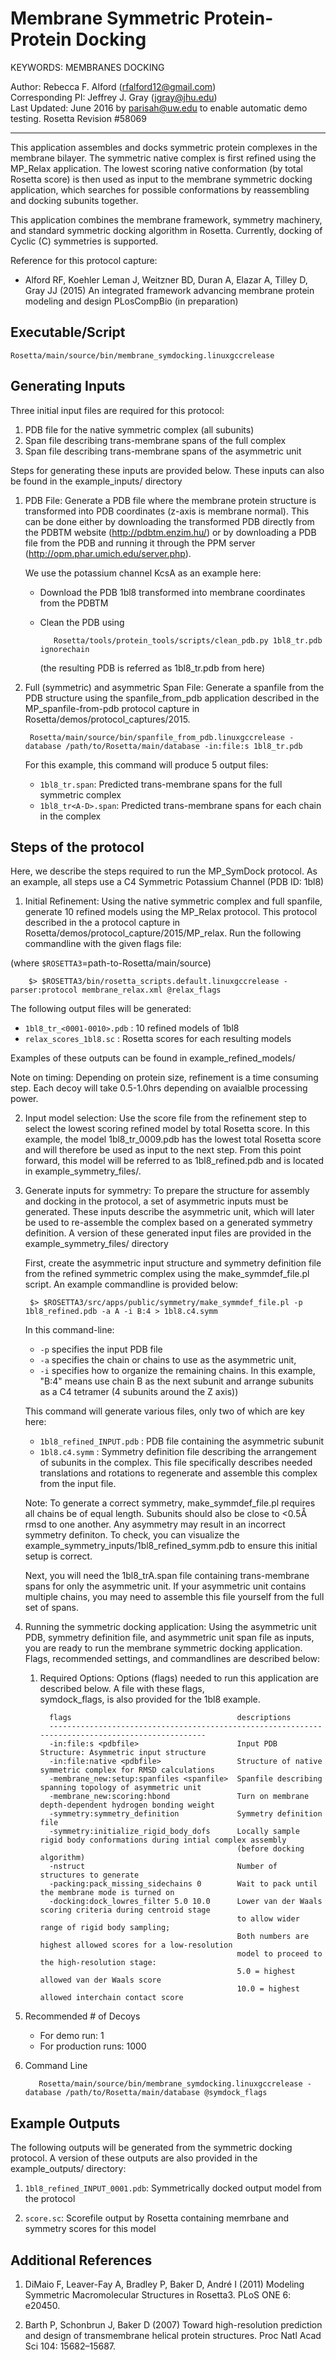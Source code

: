 Membrane Symmetric Protein-Protein Docking
==========================================

KEYWORDS: MEMBRANES DOCKING

Author: Rebecca F. Alford (rfalford12@gmail.com)  
Corresponding PI: Jeffrey J. Gray (jgray@jhu.edu)  
Last Updated: June 2016 by parisah@uw.edu to enable automatic demo testing. 
Rosetta Revision #58069 

---

This application assembles and docks symmetric protein complexes in the membrane
bilayer. The symmetric native complex is first refined using the MP_Relax
application. The lowest scoring native conformation (by total Rosetta score) is
then used as input to the membrane symmetric docking application, which searches
for possible conformations by reassembling and docking subunits together. 

This application combines the membrane framework, symmetry machinery, and standard
symmetric docking algorithm in Rosetta. Currently, docking of Cyclic (C) symmetries is
supported. 

Reference for this protocol capture:
* Alford RF, Koehler Leman J, Weitzner BD, Duran A, Elazar A, Tilley D, Gray JJ 
  (2015) An integrated framework advancing membrane protein modeling and design 
  PLosCompBio (in preparation) 

## Executable/Script ##

    Rosetta/main/source/bin/membrane_symdocking.linuxgccrelease

## Generating Inputs ##

Three initial input files are required for this protocol: 

1. PDB file for the native symmetric complex (all subunits)
2. Span file describing trans-membrane spans of the full complex
3. Span file describing trans-membrane spans of the asymmetric unit

Steps for generating these inputs are provided below. These inputs can also be found 
in the example_inputs/ directory

1. PDB File: Generate a PDB file where the membrane protein structure is transformed 
   into PDB coordinates (z-axis is membrane normal). This can be done 
   either by downloading the transformed PDB directly from the PDBTM website 
   (http://pdbtm.enzim.hu/) or by downloading a PDB file from the PDB and running
   it through the PPM server (http://opm.phar.umich.edu/server.php).

   We use the potassium channel KcsA as an example here: 
   * Download the PDB 1bl8 transformed into membrane coordinates from the PDBTM
   * Clean the PDB using 

            Rosetta/tools/protein_tools/scripts/clean_pdb.py 1bl8_tr.pdb ignorechain

     (the resulting PDB is referred as 1bl8_tr.pdb from here)

2. Full (symmetric) and asymmetric Span File: Generate a spanfile from the PDB structure using
   the spanfile_from_pdb application described in the MP_spanfile-from-pdb protocol
   capture in Rosetta/demos/protocol_captures/2015. 

        Rosetta/main/source/bin/spanfile_from_pdb.linuxgccrelease -database /path/to/Rosetta/main/database -in:file:s 1bl8_tr.pdb

   For this example, this command will produce 5 output files: 
   * `1bl8_tr.span`: Predicted trans-membrane spans for the full symmetric complex
   * `1bl8_tr<A-D>.span`: Predicted trans-membrane spans for each chain in the complex

## Steps of the protocol ##

Here, we describe the steps required to run the MP_SymDock protocol. As an example, all steps 
use a C4 Symmetric Potassium Channel (PDB ID: 1bl8) 

1. Initial Refinement: Using the native symmetric complex and full spanfile, generate 
   10 refined models using the MP_Relax protocol. This protocol described in the 
   a protocol capture in Rosetta/demos/protocol_capture/2015/MP_relax. Run the following
   commandline with the given flags file: 

(where `$ROSETTA3`=path-to-Rosetta/main/source)

        $> $ROSETTA3/bin/rosetta_scripts.default.linuxgccrelease -parser:protocol membrane_relax.xml @relax_flags

   The following output files will be generated: 
   * `1bl8_tr_<0001-0010>.pdb`    : 10 refined models of 1bl8
   * `relax_scores_1bl8.sc`       : Rosetta scores for each resulting models

   Examples of these outputs can be found in example_refined_models/

   Note on timing: Depending on protein size, refinement is a time consuming step. 
   Each decoy will take 0.5-1.0hrs depending on avaialble processing power. 

2. Input model selection: Use the score file from the refinement step to select the lowest scoring
   refined model by total Rosetta score. In this example, the model 1bl8_tr_0009.pdb has the lowest
   total Rosetta score and will therefore be used as input to the next step. From this point forward, 
   this model will be referred to as 1bl8_refined.pdb and is located in example_symmetry_files/. 

3. Generate inputs for symmetry: To prepare the structure for assembly and docking in the protocol, 
   a set of asymmetric inputs must be generated. These inputs describe the asymmetric unit, which will 
   later be used to re-assemble the complex based on a generated symmetry definition. A version of these
   generated input files are provided in the example_symmetry_files/ directory

   First, create the asymmetric input structure and symmetry definition file from the refined symmetric
   complex using the make_symmdef_file.pl script. An example commandline is provided below: 

        $> $ROSETTA3/src/apps/public/symmetry/make_symmdef_file.pl -p 1bl8_refined.pdb -a A -i B:4 > 1bl8.c4.symm

   In this command-line: 
   * `-p` specifies the input PDB file
   * `-a` specifies the chain or chains to use as the asymmetric unit, 
   * `-i` specifies how to organize the remaining chains. In this example, 
     "B:4" means use chain B as the next subunit and arrange subunits as a C4 
     tetramer (4 subunits around the Z axis))

   This command will generate various files, only two of which are key here: 
   * `1bl8_refined_INPUT.pdb`  : PDB file containing the asymmetric subunit
   * `1bl8.c4.symm`            : Symmetry definition file describing the 
     arrangement of subunits in the complex. This file specifically describes 
     needed translations and rotations to regenerate and assemble this complex 
     from the input file. 

   Note: To generate a correct symmetry, make_symmdef_file.pl requires all chains be of equal length. Subunits
   should also be close to <0.5Å rmsd to one another. Any asymmetry may result in an incorrect symmetry definiton. 
   To check, you can visualize the example_symmetry_inputs/1bl8_refined_symm.pdb to ensure this initial setup is 
   correct. 

   Next, you will need the 1bl8_trA.span file containing trans-membrane spans for only the asymmetric unit. 
   If your asymmetric unit contains multiple chains, you may need to assemble this file yourself from the full set
   of spans. 

4. Running the symmetric docking application: Using the asymmetric unit PDB, symmetry definition file, 
   and asymmetric unit span file as inputs, you are ready to run the membrane symmetric docking application. 
   Flags, recommended settings, and commandlines are described below: 

   1. Required Options: Options (flags) needed to run this application are described below. A file with these flags,   
      symdock_flags, is also provided for the 1bl8 example. 

            flags                                     descriptions
            --------------------------------------------------------------------------------------------------
            -in:file:s <pdbfile>                      Input PDB Structure: Asymmetric input structure
            -in:file:native <pdbfile>                 Structure of native symmetric complex for RMSD calculations
            -membrane_new:setup:spanfiles <spanfile>  Spanfile describing spanning topology of asymmetric unit
            -membrane_new:scoring:hbond               Turn on membrane depth-dependent hydrogen bonding weight
            -symmetry:symmetry_definition             Symmetry definition file
            -symmetry:initialize_rigid_body_dofs      Locally sample rigid body conformations during intial complex assembly
                                                      (before docking algorithm)
            -nstruct                                  Number of structures to generate
            -packing:pack_missing_sidechains 0        Wait to pack until the membrane mode is turned on
            -docking:dock_lowres_filter 5.0 10.0      Lower van der Waals scoring criteria during centroid stage
                                                      to allow wider range of rigid body sampling;
                                                      Both numbers are highest allowed scores for a low-resolution
                                                      model to proceed to the high-resolution stage:
                                                      5.0 = highest allowed van der Waals score
                                                      10.0 = highest allowed interchain contact score

  2. Recommended # of Decoys
     * For demo run: 1
     * For production runs: 1000

  3. Command Line

            Rosetta/main/source/bin/membrane_symdocking.linuxgccrelease -database /path/to/Rosetta/main/database @symdock_flags 

## Example Outputs ##
The following outputs will be generated from the symmetric docking protocol. A 
version of these outputs are also provided in the example_outputs/ directory: 

1. `1bl8_refined_INPUT_0001.pdb`: Symmetrically docked output model from the 
   protocol

2. `score.sc`: Scorefile output by Rosetta containing memrbane and symmetry 
   scores for this model

## Additional References ##
1. DiMaio F, Leaver-Fay A, Bradley P, Baker D, André I (2011) Modeling Symmetric Macromolecular 
  Structures in Rosetta3. PLoS ONE 6: e20450. 

2. Barth P, Schonbrun J, Baker D (2007) Toward high-resolution prediction and design of 
  transmembrane helical protein structures. Proc Natl Acad Sci 104: 15682–15687. 

